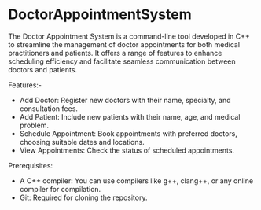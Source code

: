 # DoctorAppointmentSystem

The Doctor Appointment System is a command-line tool developed in C++ to streamline the management of doctor appointments for both medical practitioners and patients. It offers a range of features to enhance scheduling efficiency and facilitate seamless communication between doctors and patients.

Features:-

- Add Doctor: Register new doctors with their name, specialty, and consultation fees.
- Add Patient: Include new patients with their name, age, and medical problem.
- Schedule Appointment: Book appointments with preferred doctors, choosing suitable dates and locations.
- View Appointments: Check the status of scheduled appointments.

Prerequisites:

- A C++ compiler: You can use compilers like g++, clang++, or any online compiler for compilation.
- Git: Required for cloning the repository.


